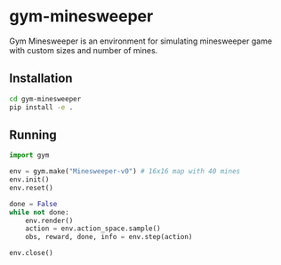# gym-minesweeper
Gym Minesweeper is an environment for simulating minesweeper game with custom sizes and number of mines.

## Installation

```bash
cd gym-minesweeper
pip install -e .
```

## Running

```python
import gym

env = gym.make("Minesweeper-v0") # 16x16 map with 40 mines
env.init()
env.reset()

done = False
while not done:
    env.render()
    action = env.action_space.sample()
    obs, reward, done, info = env.step(action)

env.close()
```